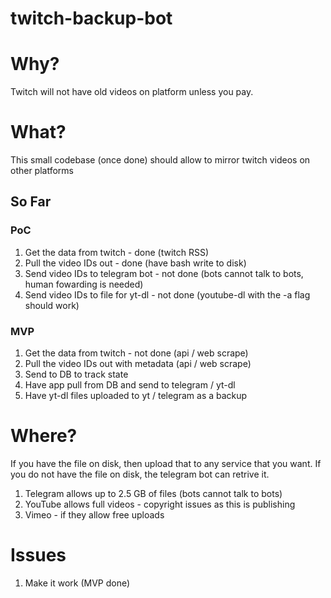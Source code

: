 # twitch-backup-bot

# Why?

Twitch will not have old videos on platform unless you pay.

# What?

This small codebase (once done) should allow to mirror twitch videos on other platforms

## So Far

### PoC
1. Get the data from twitch - done (twitch RSS)
2. Pull the video IDs out - done (have bash write to disk)
3. Send video IDs to telegram bot - not done (bots cannot talk to bots, human fowarding is needed)
4. Send video IDs to file for yt-dl - not done (youtube-dl with the -a flag should work)

### MVP
1. Get the data from twitch - not done (api / web scrape)
2. Pull the video IDs out with metadata (api / web scrape)
3. Send to DB to track state
4. Have app pull from DB and send to telegram / yt-dl
5. Have yt-dl files uploaded to yt / telegram as a backup

# Where?
If you have the file on disk, then upload that to any service that you want. If you do not have the file on disk, the telegram bot can retrive it.

1. Telegram allows up to 2.5 GB of files (bots cannot talk to bots)
2. YouTube allows full videos - copyright issues as this is publishing
3. Vimeo - if they allow free uploads 

# Issues

1. Make it work (MVP done)
